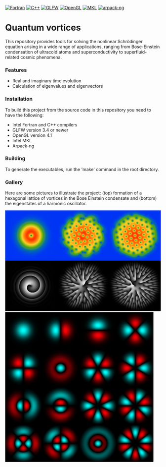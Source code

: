 [![Fortran](https://img.shields.io/badge/Fortran-2003-blue)](https://en.wikipedia.org/wiki/Fortran_2003)
[![C++](https://img.shields.io/badge/C%2B%2B-11-blue)](https://en.cppreference.com/w/cpp/11)
[![GLFW](https://img.shields.io/badge/GLFW-3.4-blue)](https://www.glfw.org)
[![OpenGL](https://img.shields.io/badge/OpenGL-4.1-blue)](https://www.opengl.org/)
[![MKL](https://img.shields.io/badge/Intel%20MKL-2023.2-blue)](https://software.intel.com/content/www/us/en/develop/tools/math-kernel-library.html)
[![arpack-ng](https://img.shields.io/badge/arpack-ng-blue?logo=github)](https://github.com/opencollab/arpack-ng)


# Quantum vortices

This repository provides tools for solving the nonlinear Schrödinger equation arising in a wide range of applications, ranging from Bose-Einstein condensation of ultracold atoms and superconductivity to superfluid-related cosmic phenomena.

### Features
- Real and imaginary time evolution
- Calculation of eigenvalues and eigenvectors

### Installation
To build this project from the source code in this repository you need to have the following:
- Intel Fortran and C++ compilers
- GLFW version 3.4 or newer
- OpenGL version 4.1
- Intel MKL
- Arpack-ng

### Building
To generate the executables, run the 'make' command in the root directory.

### Gallery

Here are some pictures to illustrate the project: (top) formation of a hexagonal lattice of vortices in the Bose Einstein condensate and (bottom) the eigenstates of a harmonic oscillator.

<p>
  <img src="images/vortices.png" alt="Image 1" width="960">
  <img src="images/oscillator.png" alt="Image 2" width="480">
</p>
